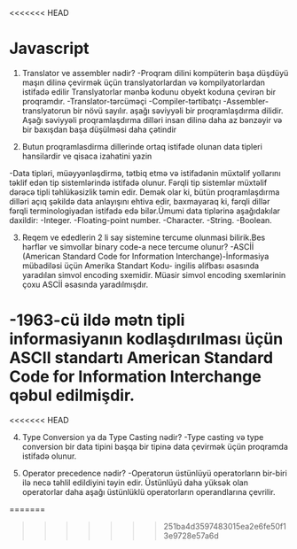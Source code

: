 <<<<<<< HEAD

# Javascript

1. Translator ve assembler nədir? 
-Proqram dilini kompüterin başa düşdüyü maşın dilinə çevirmək üçün translyatorlardan və kompilyatorlardan istifadə edilir  Translyatorlar mənbə kodunu obyekt koduna çevirən bir proqramdır. 
-Translator-tərcüməçi
-Compiler-tərtibatçı 
-Assembler- translyatorun bir növü sayılır. aşağı səviyyəli bir proqramlaşdırma dilidir. Aşağı səviyyəli proqramlaşdırma dilləri insan dilinə daha az bənzəyir və bir baxışdan başa düşülməsi daha çətindir

2. Butun proqramlasdirma dillerinde ortaq istifade olunan data tipleri hansilardir ve qisaca izahatini yazin

-Data tipləri, müəyyənləşdirmə, tətbiq etmə və istifadənin müxtəlif yollarını təklif edən tip sistemlərində istifadə olunur. Fərqli tip sistemlər müxtəlif dərəcə tipli təhlükəsizlik təmin edir. Demək olar ki, bütün proqramlaşdırma dilləri açıq şəkildə data anlayışını ehtiva edir, baxmayaraq ki, fərqli dillər fərqli terminologiyadan istifadə edə bilər.Ümumi data tiplərinə aşağıdakılar daxildir:
-Integer.
-Floating-point number.
-Character.
-String.
-Boolean.
 
 
 3. Reqem ve ededlerin 2 li say sistemine tercume olunmasi bilirik.Bes hərflər ve simvollar binary code-a nece tercume olunur?
-ASCİİ (American Standard Code for Information Interchange)-İnformasiya mübadiləsi üçün Amerika Standart Kodu- ingilis əlifbası əsasında yaradılan simvol encoding sxemidir. Müasir simvol encoding sxemlərinin çoxu ASCİİ əsasında yaradılmışdır.

-1963-cü ildə mətn tipli informasiyanın kodlaşdırılması üçün ASCII standartı American Standard Code for Information Interchange qəbul edilmişdir.
=======
<<<<<<< HEAD


4. Type Conversion ya da Type Casting nədir?
-Type casting və type conversion  bir data tipini başqa bir  tipinə data çevirmək üçün  proqramda istifadə olunur.

5. Operator precedence nədir?
-Operatorun üstünlüyü operatorların bir-biri ilə necə təhlil edildiyini təyin edir. Üstünlüyü daha yüksək olan operatorlar daha aşağı üstünlüklü operatorların operandlarına çevrilir.








=======
>>>>>>> 251ba4d3597483015ea2e6fe50f13e9728e57a6d


 